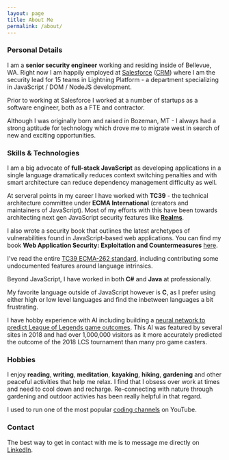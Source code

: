 ```yaml
---
layout: page
title: About Me
permalink: /about/
---
```


### Personal Details
I am a **senior security engineer** working and residing inside of Bellevue, WA. Right now I am happily 
employed at [Salesforce](http://www.salesforce.com) ([CRM](http://www.marketwatch.com/investing/stock/crm)) where I am the security lead for 15 teams in Lightning Platform - a department specializing in JavaScript / DOM / NodeJS development.

Prior to working at Salesforce I worked at a number of startups as a software engineer, both as a FTE and contractor.

Although I was originally born and raised in Bozeman, MT - I always had a strong aptitude for technology which
drove me to migrate west in search of new and exciting opportunities.

### Skills & Technologies
I am a big advocate of **full-stack JavaScript** as developing applications in a single language dramatically reduces context switching penalties and with smart architecture can reduce dependency management difficulty as well.

At serveral points in my career I have worked with **TC39** - the technical architecture committee under **ECMA International** (creators and maintainers of JavaScript). Most of my efforts with this have been towards architecting next gen JavaScript security features like **[Realms](https://github.com/tc39/proposal-realms)**.

I also wrote a security book that outlines the latest archetypes of vulnerabilities found in JavaScript-based web applications. You can find my book **Web Application Security: Exploitation and Countermeasures** [here](https://amzn.to/3g8LNvT).

I've read the entire [TC39 ECMA-262 standard](https://www.ecma-international.org/ecma-262/11.0/index.html#title), including contributing some undocumented features around language intrinsics. 

Beyond JavaScript, I have worked in both **C#** and **Java** at professionally. 

My favorite language outside of JavaScript however is **C**, as I prefer using either high or low level languages and find the inbetween languages a bit frustrating. 

I have hobby experience with AI including building a [neural network to predict League of Legends game outcomes](https://www.team-comp.com/). This AI was featured by several sites in 2018 and had over 1,000,000 visitors as it more accurately predicted the outcome of the 2018 LCS tournament than many pro game casters.

### Hobbies
I enjoy **reading**, **writing**, **meditation**, **kayaking**, **hiking**, **gardening** and other peaceful activities that help me relax. I find that I obsess over work at times and need to cool down and recharge. Re-connecting with nature through gardening and outdoor activies has been really helpful in that regard.

I used to run one of the most popular [coding channels](http://www.youtube.com/devfactor) on YouTube.

### Contact

The best way to get in contact with me is to message me directly on [LinkedIn](https://www.linkedin.com/in/andhofmt).